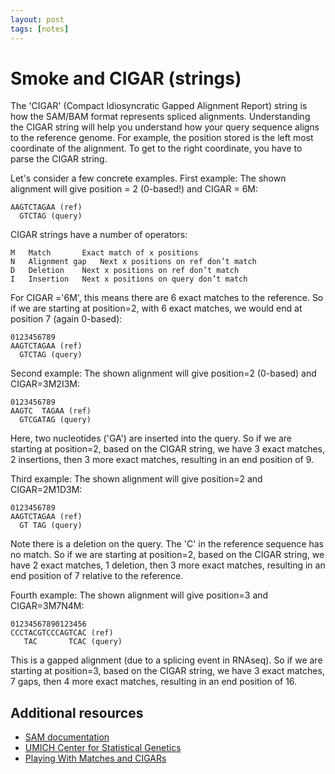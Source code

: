 ```yaml
---
layout: post
tags: [notes]
---
```


# Smoke and CIGAR (strings) 

The 'CIGAR' (Compact Idiosyncratic Gapped Alignment Report) string is how the SAM/BAM format represents spliced alignments. Understanding the CIGAR string will help you understand how your query sequence aligns to the reference genome. For example, the position stored is the left most coordinate of the alignment. To get to the right coordinate, you have to parse the CIGAR string. 

Let's consider a few concrete examples. First example: The shown alignment will give position = 2 (0-based!) and CIGAR = 6M: 

```
AAGTCTAGAA (ref) 
  GTCTAG (query)
```

CIGAR strings have a number of operators:
```
M	Match 		Exact match of x positions
N	Alignment gap 	Next x positions on ref don’t match
D	Deletion 	Next x positions on ref don’t match
I	Insertion 	Next x positions on query don’t match
```

For CIGAR ='6M', this means there are 6 exact matches to the reference. So if we are starting at position=2, with 6 exact matches, we would end at position 7 (again 0-based):

```
0123456789
AAGTCTAGAA (ref) 
  GTCTAG (query)
```

Second example: The shown alignment will give position=2 (0-based) and CIGAR=3M2I3M: 

```
0123456789
AAGTC  TAGAA (ref) 
  GTCGATAG (query)
```

Here, two nucleotides ('GA') are inserted into the query. So if we are starting at position=2, based on the CIGAR string, we have 3 exact matches, 2 insertions, then 3 more exact matches, resulting in an end position of 9. 

Third example: The shown alignment will give position=2 and CIGAR=2M1D3M: 

```
0123456789
AAGTCTAGAA (ref) 
  GT TAG (query)
```

Note there is a deletion on the query. The 'C' in the reference sequence has no match. So if we are starting at position=2, based on the CIGAR string, we have 2 exact matches, 1 deletion, then 3 more exact matches, resulting in an end position of 7 relative to the reference. 

Fourth example: The shown alignment will give position=3 and CIGAR=3M7N4M:

```
01234567890123456
CCCTACGTCCCAGTCAC (ref) 
   TAC       TCAC (query)
```

This is a gapped alignment (due to a splicing event in RNAseq). So if we are starting at position=3, based on the CIGAR string, we have 3 exact matches, 7 gaps, then 4 more exact matches, resulting in an end position of 16.

## Additional resources
- [SAM documentation](https://samtools.github.io/hts-specs/SAMv1.pdf)
- [UMICH Center for Statistical Genetics](https://genome.sph.umich.edu/wiki/SAM)
- [Playing With Matches and CIGARs](http://zenfractal.com/2013/06/19/playing-with-matches/)



